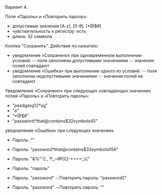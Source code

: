 Вариант 4. 

Поле «Пароль» и «Повторить пароль»:
- допустимые значения [A-z], [0-9], [*@$#]
- чувствительность к регистру: есть
- длина: 32 символа

Кнопка "Сохранить". Действие по нажатию: 
- уведомление «Сохранено» при одновременном выполнении условий:
-- поля заполнены допустимыми значениями
-- значения полей совпадают
- уведомление «Ошибка» при выполнении одного из условий:
-- поля заполнены недопустимыми значениями
-- значения полей не совпадают

Уведомление «Сохранено» при следующих совпадающих значениях полей
«Пароль» и «Повторить пароль»:
- "pasdgasg12*sg"
- "a"
- "*@$#"
- "password*that@contains$32symbols45"

уведомление «Ошибка» при следующих значениях
- Пароль: ""
- Пароль: "password*that@contains$33symbols456"
- Пароль: "&%"'/|\., ?!_~№()[]-+=<>;:}{"
- Пароль: "пароль"

- Пароль: "password"
  --Повторить пароль: "password2"
  
- Пароль: "password"
  --Повторить пароль: ""
  
